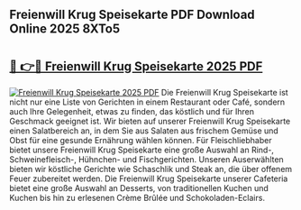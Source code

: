## Freienwill Krug Speisekarte PDF Download Online 2025 8XTo5

# <h2><a href="http://gc7gbo4.nevu.top/?p=Freienwill+Krug+Speisekarte">🔗 👉🔴 Freienwill Krug Speisekarte 2025 PDF</a></h2>

[![Freienwill Krug Speisekarte 2025 PDF](https://i.imgur.com/dBaPXMq.png)](http://gc7gbo4.nevu.top/?p=Freienwill+Krug+Speisekarte)
Die Freienwill Krug Speisekarte ist nicht nur eine Liste von Gerichten in einem Restaurant oder Café, sondern auch Ihre Gelegenheit, etwas zu finden, das köstlich und für Ihren Geschmack geeignet ist. Wir bieten auf unserer Freienwill Krug Speisekarte einen Salatbereich an, in dem Sie aus Salaten aus frischem Gemüse und Obst für eine gesunde Ernährung wählen können. Für Fleischliebhaber bietet unsere Freienwill Krug Speisekarte eine große Auswahl an Rind-, Schweinefleisch-, Hühnchen- und Fischgerichten. Unseren Auserwählten bieten wir köstliche Gerichte wie Schaschlik und Steak an, die über offenem Feuer zubereitet werden. Die Freienwill Krug Speisekarte unserer Cafeteria bietet eine große Auswahl an Desserts, von traditionellen Kuchen und Kuchen bis hin zu erlesenen Crème Brûlée und Schokoladen-Eclairs.
